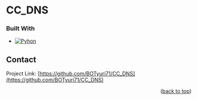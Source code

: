 # CC_DNS

### Built With

* [![Pyhon][Python.py]][Python-url]

<!-- CONTACT -->
## Contact

Project Link: [https://github.com/BOTyuri71/CC_DNS](https://github.com/BOTyuri71/CC_DNS)

<p align="right">(<a href="#readme-top">back to top</a>)</p>

<!-- MARKDOWN LINKS & IMAGES -->
<!-- https://www.markdownguide.org/basic-syntax/#reference-style-links -->

[Python.py]: https://img.shields.io/badge/python.py-000000?style=for-the-badge&logo=python&logoColor=white
[Python-url]: https://python.org/
